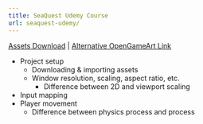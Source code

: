 ```yaml
---
title: SeaQuest Udemy Course
url: seaquest-udemy/
---
```


[Assets Download](/downloads/sea-defender-assets.zip) |
[Alternative OpenGameArt Link](https://opengameart.org/content/seadefender-assets)

- Project setup
    - Downloading & importing assets
    - Window resolution, scaling, aspect ratio, etc.
        - Difference between 2D and viewport scaling
- Input mapping
- Player movement
    - Difference between physics process and process
